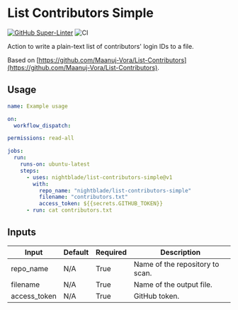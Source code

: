 # List Contributors Simple

[![GitHub Super-Linter](https://github.com/nightblade/list-contributors-simple/actions/workflows/linter.yml/badge.svg)](https://github.com/super-linter/super-linter)
![CI](https://github.com/nightblade/list-contributors-simple/actions/workflows/CI.yml/badge.svg)

Action to write a plain-text list of contributors' login IDs to a file.

Based on [https://github.com/Maanuj-Vora/List-Contributors](https://github.com/Maanuj-Vora/List-Contributors).

## Usage

```yaml
name: Example usage

on:
  workflow_dispatch:

permissions: read-all

jobs:
  run:
    runs-on: ubuntu-latest
    steps:
      - uses: nightblade/list-contributors-simple@v1
        with:
          repo_name: "nightblade/list-contributors-simple"
          filename: "contributors.txt"
          access_token: ${{secrets.GITHUB_TOKEN}}
      - run: cat contributors.txt
```

## Inputs

| Input        | Default | Required | Description                     |
| ------------ | ------- | -------- | ------------------------------- |
| repo_name    | N/A     | True     | Name of the repository to scan. |
| filename     | N/A     | True     | Name of the output file.        |
| access_token | N/A     | True     | GitHub token.                   |
